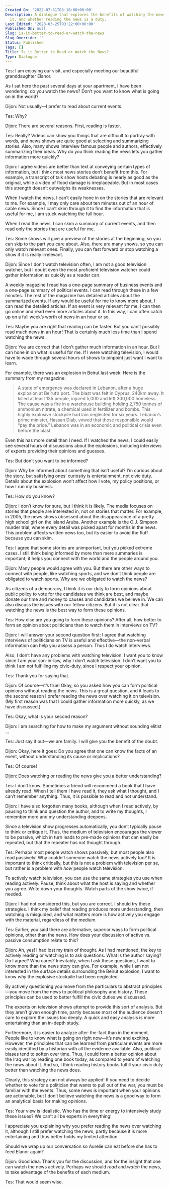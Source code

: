 ```yaml
---
Created On: '2022-07-31T03:18:00+00:00'
Description: A dialogue that explores the benefits of watching the news vs. reading
  it, and whether reading the news is a duty.
Last Edited: '2023-03-25T03:22:00+00:00'
Published On: null
Slug: is-it-better-to-read-or-watch-the-news
Slug Override: ''
Status: Published
Tags: []
Title: Is it Better to Read or Watch the News?
Type: Dialogue
---
```

<p><span class="sc">Tes:</span> I am enjoying our visit, and especially meeting our beautiful granddaughter Elanor.</p>
<p>As I sat here the past several days at your apartment, I have been wondering: do you watch the news? Don’t you want to know what is going on in the world?</p>
<p><span class="sc">Dijon:</span> Not usually—I prefer to read about current events.</p>
<p><span class="sc">Tes:</span> Why?</p>
<p><span class="sc">Dijon:</span> There are several reasons. First, reading is faster.</p>
<p><span class="sc">Tes:</span> Really? Videos can show you things that are difficult to portray with words, and news shows are quite good at selecting and summarizing stories. Also, many shows interview famous people and authors, effectively summarizing their ideas. Why do you think reading the news lets you gather information more quickly?</p>
<p><span class="sc">Dijon:</span> I agree videos are better than text at conveying certain types of information, but I think most news stories don’t benefit from this. For example, a transcript of talk show hosts debating is nearly as good as the original, while a video of flood damage is irreplaceable. But in most cases this strength doesn’t outweighs its weaknesses.</p>
<p>When I watch the news, I can’t easily hone in on the stories that are relevant to me. For example, I may only care about ten minutes out of an hour of cable news. Since I can’t skim through it to find the information that is useful for me, I am stuck watching the full hour.</p>
<p>When I read the news, I can skim a summary of current events, and then read only the stories that are useful for me.</p>
<p><span class="sc">Tes:</span> Some shows will give a preview of the stories at the beginning, so you can skip to the part you care about. Also, there are many shows, so you can only watch relevant ones. Finally, you can fast forward or stop watching a show if it is really irrelevant.</p>
<p><span class="sc">Dijon:</span> Since I don’t watch television often, I am not a good television watcher, but I doubt even the most proficient television watcher could gather information as quickly as a reader can.</p>
<p>A weekly magazine I read has a one-page summary of business events and a one-page summary of political events. I can read through these in a few minutes. The rest of the magazine has detailed articles about the summarized events. If any would be useful for me to know more about, I can read the detailed articles. If an event is very relevant for me, I can then go online and read even more articles about it. In this way, I can often catch up on a full week’s worth of news in an hour or so.</p>
<p><span class="sc">Tes:</span> Maybe you are right that reading can be faster. But you can’t possibly read much news in an hour! That is certainly much less time than I spend watching the news.</p>
<p><span class="sc">Dijon:</span> You are correct that I don’t gather much information in an hour. But I can hone in on what is useful for me. If I were watching television, I would have to wade through several hours of shows to pinpoint just want I want to learn.</p>
<p>For example, there was an explosion in Beirut last week. Here is the summary from my magazine:</p>
<blockquote><p>
A state of emergency was declared in Lebanon, after a huge explosion at
Beirut’s port. The blast was felt in Cyprus, 240km away. It killed at
least 135 people, injured 5,000 and left 300,000 homeless. The cause was
a fire in a warehouse building holding 2,750 tonnes of ammonium nitrate,
a chemical used in fertilizer and bombs. This highly explosive stockpile
had lain neglected for six years. Lebanon’s prime minister, Hassan Diab,
vowed that those responsible would “pay the price.” Lebanon was in an
economic and political crisis even before the blast.
</p></blockquote>

<p>Even this has more detail than I need. If I watched the news, I could easily see several hours of discussions about the explosions, including interviews of experts providing their opinions and guesses.</p>
<p><span class="sc">Tes:</span> But don’t you want to be informed?</p>
<p><span class="sc">Dijon:</span> Why be informed about something that isn’t useful? I’m curious about the story, but satisfying ones’ curiosity is entertainment, not civic duty. Details about the explosion won’t affect how I vote, my policy positions, or how I run my business.</p>
<p><span class="sc">Tes:</span> How do you know?</p>
<p><span class="sc">Dijon:</span> I don’t know for sure, but I think it is likely. The media focuses on stories that people are interested in, not on stories that matter. For example, in 2005, the news shows obsessed about the disappearance of a pretty high school girl on the island Aruba. Another example is the O.J. Simpson murder trial, where every detail was picked apart for months in the news. This problem affects written news too, but its easier to avoid the fluff because you can skim.</p>
<p><span class="sc">Tes:</span> I agree that some stories are unimportant, but you picked extreme cases. I still think being informed by more than mere summaries is important; it helps you connect with the world and the people around you.</p>
<p><span class="sc">Dijon:</span> Many people would agree with you. But there are other ways to connect with people, like watching sports, and we don’t think people are obligated to watch sports. Why are we obligated to watch the news?</p>
<p>As citizens of a democracy, I think it is our duty to form opinions about public policy to vote for the candidates we think are best, and maybe donate our time and money to causes and candidates we believe in. We can also discuss the issues with our fellow citizens. But it is not clear that watching the news is the best way to form these opinions.</p>
<p><span class="sc">Tes:</span> How else are you going to form these opinions? After all, how better to form an opinion about politicians than to watch them in interviews on TV?</p>
<p><span class="sc">Dijon:</span> I will answer your second question first: I agree that watching interviews of politicians on TV is useful and effective—the non-verbal information can help you assess a person. Thus I do watch interviews.</p>
<p>Also, I don’t have any problems with watching television. I want you to know since I am your son-in-law, why I don’t watch television. I don’t want you to think I am not fulfilling my civic-duty, since I respect your opinion.</p>
<p><span class="sc">Tes:</span> Thank you for saying that.</p>
<p><span class="sc">Dijon:</span> Of course—it’s true! Okay, so you asked how you can form political opinions without reading the news. This is a great question, and it leads to the second reason I prefer reading the news over watching it on television. (My first reason was that I could gather information more quickly, as we have discussed.)</p>
<p><span class="sc">Tes:</span> Okay, what is your second reason?</p>
<p><span class="sc">Dijon:</span> I am searching for how to make my argument without sounding elitist …</p>
<p><span class="sc">Tes:</span> Just say it out—we are family. I will give you the benefit of the doubt.</p>
<p><span class="sc">Dijon:</span> Okay, here it goes: Do you agree that one can know the facts of an event, without understanding its cause or implications?</p>
<p><span class="sc">Tes:</span> Of course!</p>
<p><span class="sc">Dijon:</span> Does watching or reading the news give you a better understanding?</p>
<p><span class="sc">Tes:</span> I don’t know. Sometimes a friend will recommend a book that I have already read. When I tell them I have read it, they ask what I thought, and I can’t remember anything. Thus, it is possible to read and not understand.</p>
<p><span class="sc">Dijon:</span> I have also forgotten many books, although when I read actively, by pausing to think and question the author, and to write my thoughts, I remember more and my understanding deepens.</p>
<p>Since a television show progresses automatically, you don’t typically pause to think or critique it. Thus, the medium of television encourages the viewer to be passive, which in turn leads to pre-made opinions that can easily be repeated, but that the repeater has not thought through.</p>
<p><span class="sc">Tes:</span> Perhaps most people watch shows passively, but most people also read passively! Why couldn’t someone watch the news actively too? It is important to think critically, but this is not a problem with television per se, but rather is a problem with <em>how</em> people watch television.</p>
<p>To actively watch television, you can use the same strategies you use when reading actively. Pause, think about what the host is saying and whether you agree. Write down your thoughts. Watch parts of the show twice, if needed.</p>
<p><span class="sc">Dijon:</span> I had not considered this, but you are correct. I should try these strategies. I think my belief that reading produces more understanding, then watching is misguided, and what matters more is how actively you engage with the material, regardless of the medium.</p>
<p><span class="sc">Tes:</span> Earlier, you said there are alternative, superior ways to form political opinions, other than the news. How does your discussion of active vs. passive consumption relate to this?</p>
<p><span class="sc">Dijon:</span> Ah, yes! I had lost my train of thought. As I had mentioned, the key to actively reading or watching is to ask questions. What is the author saying? Do I agree? Who cares? Inevitably, when I ask these questions, I want to know more than the news story can give. For example, while I am not interested in the surface details surrounding the Beirut explosion, I want to know <em>why</em> the explosive stockpile had been neglected.</p>
<p>By actively questioning you move from the particulars to abstract principles—you move from the news to political philosophy and history. These principles can be used to better fulfill the civic duties we discussed.</p>
<p>The experts on television shows attempt to provide this sort of analysis. But they aren’t given enough time, partly because most of the audience doesn’t care to explore the issues too deeply. A quick and easy analysis is more entertaining than an in-depth study.</p>
<p>Furthermore, it is easier to analyze after-the-fact than in the moment. People like to know what is going on right now—it’s new and exciting. However, the principles that can be learned from particular events are more easily identified by a historian with all the evidence available. Also, political biases tend to soften over time. Thus, I could form a better opinion about the Iraq war by reading one book today, as compared to years of watching the news about it. And so, I think reading history books fulfill your civic duty better than watching the news does.</p>
<p>Clearly, this strategy can not always be applied! If you need to decide whether to vote for a politician that wants to pull out of the war, you must be familiar with the events. Thus, some news is important when your opinions are actionable, but I don’t believe watching the news is a good way to form an analytical basis for making opinions.</p>
<p><span class="sc">Tes:</span> Your view is idealistic. Who has the time or energy to intensively study these issues? We can’t all be experts in everything!</p>
<p>I appreciate you explaining why you prefer reading the news over watching it, although I still prefer watching the news, partly because it is more entertaining and thus better holds my limited attention.</p>
<p>Should we wrap up our conversation so Aurelie can eat before she has to feed Elanor again?</p>
<p><span class="sc">Dijon:</span> Good idea. Thank you for the discussion, and for the insight that one can watch the news actively. Perhaps we should <em>read</em> and <em>watch</em> the news, to take advantage of the benefits of each medium.</p>
<p><span class="sc">Tes:</span> That would seem wise.</p>

